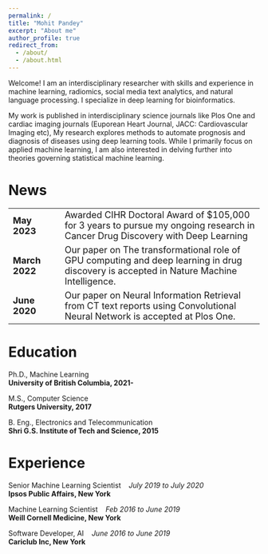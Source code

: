 ```yaml
---
permalink: /
title: "Mohit Pandey"
excerpt: "About me"
author_profile: true
redirect_from: 
  - /about/
  - /about.html
---
```


Welcome! I am an interdisciplinary researcher with skills and experience in machine learning, radiomics, social media text analytics, and natural language processing. I specialize in deep learning for bioinformatics. 

My work is published in interdisciplinary science journals like Plos One and cardiac imaging journals (Euporean Heart Journal, JACC: Cardiovascular Imaging etc), My research explores methods to automate prognosis and diagnosis of diseases using deep learning tools. While I primarily focus on applied machine learning, I am also interested in delving further into theories governing statistical machine learning. 

<!-- I am currently on the job market seeking Research & Developement positions in machine learning.  -->

News
======
<!-- <b> July 2019</b> - Left Ipsos, active on job market <br>
<b>June 2020 </b> - Our paper on Neural Information Retrieval from CT text reports using Convolutional Neural Network is accepted at Plos One. <br>
<b>Nov 2019</b> - Our poster on Survey of deep learning based natural language processing for social media insights is accepted at Americal Association of Public Opinion Research, 2020<br>
<b>July 2020 </b> - I will be joining Ipsos Public Affairs in New York City<br> -->

<style>
table, th, td {
  border: 0px solid black;
   font-size: 18px
}
</style>

<table>

<tr>
    <td><b> May 2023</b></td>
    <td></td>
    <td>Awarded CIHR Doctoral Award of $105,000 for 3 years to pursue my ongoing research in Cancer Drug Discovery with Deep Learning </td>
  </tr> 

  <tr>
    <td><b> March 2022</b></td>
    <td></td>
    <td>Our paper on The transformational role of GPU computing and deep learning in drug discovery is accepted in Nature Machine Intelligence. </td>
  </tr>
  
  <tr>
    <td><b> June 2020</b></td>
    <td></td>
    <td> Our paper on Neural Information Retrieval from CT text reports using Convolutional Neural Network is accepted at Plos One.</td>
  </tr>
 
 
 
 
 
 
</table>

Education
======
Ph.D., Machine Learning
<br><b>University of British Columbia,                                  2021- </b>

M.S., Computer Science 
<br><b>Rutgers University,                                                    2017</b>

B. Eng., Electronics and Telecommunication 
<br><b>Shri G.S. Institute of Tech and Science,                    2015</b>



Experience
======
<p>Senior Machine Learning Scientist <i> &nbsp;&nbsp; July 2019 to July 2020 </i>
  <br> <b> Ipsos Public Affairs, New York </b> </p>
  <p> Machine Learning Scientist <i>         &nbsp;&nbsp;     Feb 2016 to June 2019 </i>
  <br> <b> Weill Cornell Medicine, New York </b> </p>
  <p>Software Developer, AI <i>         &nbsp;&nbsp;     June 2016 to June 2019 </i>
  <br> <b> Cariclub Inc, New York </b> </p>

